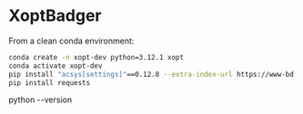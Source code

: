 # XoptBadger
From a clean conda environment:

```bash
conda create -n xopt-dev python=3.12.1 xopt
conda activate xopt-dev
pip install "acsys[settings]"==0.12.8 --extra-index-url https://www-bd.fnal.gov/pip3 --no-cache-dir
pip install requests
```
python --version
